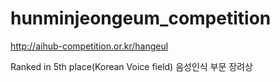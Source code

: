 # hunminjeongeum_competition
http://aihub-competition.or.kr/hangeul

Ranked in 5th place(Korean Voice field)
음성인식 부문 장려상
